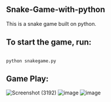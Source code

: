 ## Snake-Game-with-python
This is a snake game built on python.

## To start the game, run:

```

python snakegame.py

```
## Game Play:

![Screenshot (3192)](https://user-images.githubusercontent.com/105124020/202643864-5557cf0f-ff80-4f8e-8d75-5f56f8087a5d.png)
![image](https://user-images.githubusercontent.com/105124020/202644955-78b90a15-7731-4e7b-bf42-cfdb460bac01.png)
![image](https://user-images.githubusercontent.com/105124020/202645202-1fb58374-651c-4fad-92e1-9693dea3246d.png)

